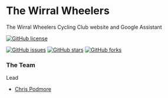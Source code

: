 # The Wirral Wheelers
The Wirral Wheelers Cycling Club website and Google Assistant

[![GitHub license](https://img.shields.io/badge/license-Apache%202-blue.svg)](https://raw.githubusercontent.com/cjp666/TheWirralWheelers/master/LICENSE)

[![GitHub issues](https://img.shields.io/github/issues/cjp666/TheWirralWheelers.svg)](https://github.com/cjp666/TheWirralWheelers/issues)
[![GitHub stars](https://img.shields.io/github/stars/cjp666/TheWirralWheelers.svg)](https://github.com/cjp666/TheWirralWheelers/stargazers)
[![GitHub forks](https://img.shields.io/github/forks/cjp666/TheWirralWheelers.svg)](https://github.com/cjp666/TheWirralWheelers/network)



### The Team
Lead
- [Chris Podmore](https://github/cjp666)
